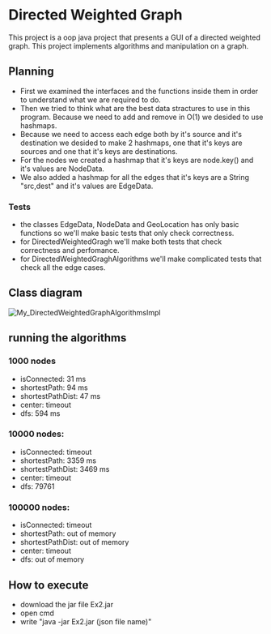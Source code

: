 # Directed Weighted Graph
This project is a oop java project that presents a GUI of a directed weighted graph. This project implements algorithms and manipulation on a graph.
## Planning
- First we examined the interfaces and the functions inside them in order to understand what we are required to do.
- Then we tried to think what are the best data stractures to use in this program. Because we need to add and remove in O(1) we desided to use hashmaps.
- Because we need to access each edge both by it's source and it's destination we desided to make 2 hashmaps, one that it's keys are sources and one that it's keys are destinations.
- For the nodes we created a hashmap that it's keys are node.key() and it's values are NodeData. 
- We also added a hashmap for all the edges that it's keys are a String "src,dest" and it's values are EdgeData.
### Tests
- the classes EdgeData, NodeData and GeoLocation has only basic functions so we'll make basic tests that only check correctness.
- for DirectedWeightedGragh we'll make both tests that check correctness and perfomance.
- for DirectedWeightedGraghAlgorithms we'll make complicated tests that check all the edge cases. 

## Class diagram
![My_DirectedWeightedGraphAlgorithmsImpl](https://user-images.githubusercontent.com/85555432/145365136-9dc0fa1d-2f4d-48d4-8e11-2f130b43eef2.png)

## running the algorithms
### 1000 nodes
- isConnected: 31 ms
- shortestPath: 94 ms
- shortestPathDist: 47 ms
- center: timeout
- dfs: 594 ms
### 10000 nodes:
- isConnected: timeout
- shortestPath: 3359 ms
- shortestPathDist: 3469 ms
- center: timeout
- dfs: 79761
### 100000 nodes:
- isConnected: timeout
- shortestPath: out of memory
- shortestPathDist: out of memory
- center: timeout
- dfs: out of memory
## How to execute
- download the jar file Ex2.jar
- open cmd
- write "java -jar Ex2.jar (json file name)"

